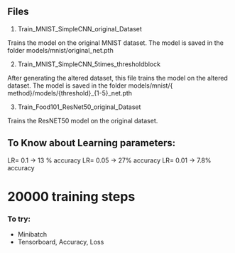## Files

1. Train_MNIST_SimpleCNN_original_Dataset

Trains the model on the original MNIST dataset. The model is saved in the folder models/mnist/original_net.pth

2. Train_MNIST_SimpleCNN_5times_thresholdblock

After generating the altered dataset, this file trains the model on the altered dataset. The model is saved in the folder models/mnist/{
method}/models/{threshold}_{1-5}_net.pth

3. Train_Food101_ResNet50_original_Dataset

Trains the ResNET50 model on the original dataset.



## To Know about Learning parameters:

LR= 0.1 -> 13 % accuracy
LR= 0.05 -> 27% accuracy
LR= 0.01 -> 7.8% accuracy

# 20000 training steps


### To try:
- Minibatch
- Tensorboard, Accuracy, Loss
